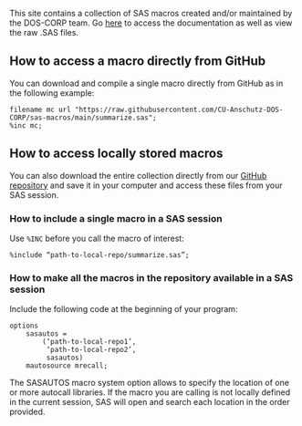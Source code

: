 This site contains a collection of SAS macros created and/or maintained by the DOS-CORP team. Go <a href="https://cu-anschutz-dos-corp.github.io/sas-macros/files.html" target="_blank">here</a> to access the documentation as well as view the raw .SAS files.

## How to access a macro directly from GitHub

You can download and compile a single macro directly from GitHub as in the following example:
```sas
filename mc url "https://raw.githubusercontent.com/CU-Anschutz-DOS-CORP/sas-macros/main/summarize.sas";
%inc mc;
```
## How to access locally stored macros

You can also download the entire collection directly from our <a href="https://github.com/CU-Anschutz-DOS-CORP/sas-macros" target="_blank">GitHub repository</a> and save it in your computer and access these files from your SAS session.

### How to include a single macro in a SAS session

Use `%INC` before you call the macro of interest:
```sas
%include “path-to-local-repo/summarize.sas”;
```
### How to make all the macros in the repository available in a SAS session

Include the following code at the beginning of your program:
```sas
options 
	sasautos =
		(‘path-to-local-repo1’,
		 ‘path-to-local-repo2’,
		 sasautos)
	mautosource mrecall;
```
The SASAUTOS macro system option allows to specify the location of one or more autocall libraries. If the macro you are calling is not locally defined in the current session, SAS will open and search each location in the order provided.
